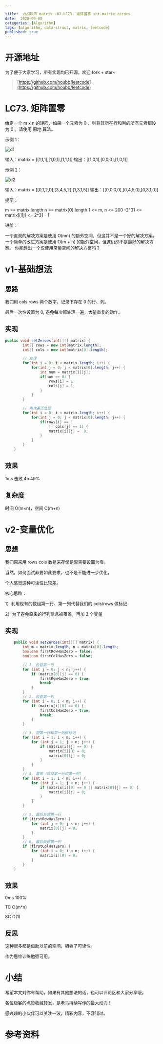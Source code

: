```yaml
---

title:  力扣矩阵 matrix -01-LC73. 矩阵置零 set-matrix-zeroes
date:  2020-06-08
categories: [Algorithm]
tags: [algorithm, data-struct, matrix, leetcode]
published: true
---
```


# 开源地址

为了便于大家学习，所有实现均已开源。欢迎 fork + star~

> [https://github.com/houbb/leetcode](https://github.com/houbb/leetcode)

# LC73. 矩阵置零

给定一个 m x n 的矩阵，如果一个元素为 0 ，则将其所在行和列的所有元素都设为 0 。请使用 原地 算法。

 

示例 1：

![d1](https://assets.leetcode.com/uploads/2020/08/17/mat1.jpg)

输入：matrix = [[1,1,1],[1,0,1],[1,1,1]]
输出：[[1,0,1],[0,0,0],[1,0,1]]

示例 2：

![d2](https://assets.leetcode.com/uploads/2020/08/17/mat2.jpg)

输入：matrix = [[0,1,2,0],[3,4,5,2],[1,3,1,5]]
输出：[[0,0,0,0],[0,4,5,0],[0,3,1,0]]
 

提示：

m == matrix.length
n == matrix[0].length
1 <= m, n <= 200
-2^31 <= matrix[i][j] <= 2^31 - 1
 

进阶：

一个直观的解决方案是使用  O(mn) 的额外空间，但这并不是一个好的解决方案。
一个简单的改进方案是使用 O(m + n) 的额外空间，但这仍然不是最好的解决方案。
你能想出一个仅使用常量空间的解决方案吗？

# v1-基础想法

## 思路

我们用 cols rows 两个数字，记录下存在 0 的行、列。

最后一次性设置为 0, 避免每次都处理一遍，大量重复的动作。

## 实现

```java
public void setZeroes(int[][] matrix) {
        int[] rows = new int[matrix.length];
        int[] cols = new int[matrix[0].length];

        // 处理
        for(int i = 0; i < matrix.length; i++) {
            for(int j = 0; j < matrix[0].length; j++) {
                int num = matrix[i][j];
                if(num == 0) {
                    rows[i] = 1;
                    cols[j] = 1;
                }
            }
        }

        // 再次遍历处理
        for(int i = 0; i < matrix.length; i++) {
            for(int j = 0; j < matrix[0].length; j++) {
                if(rows[i] == 1
                    || cols[j] == 1) {
                    matrix[i][j] =  0;
                }
            }
        }
    }
```

## 效果

1ms 击败 45.49%

## 复杂度

时间 O(m×n)，空间 O(m+n)


# v2-变量优化

## 思想

我们原来用 rows cols 数组来存储是否需要设置为零。

当然，如何面试非要如此要求，也不是不能进一步优化。

个人感觉这种可读性比较差。

核心思路：

1）利用现有的数组第一行、第一列代替我们的 cols/rows 做标记

2）为了避免原来的行列信息被覆盖，再加 2 个变量

## 实现

```java
    public void setZeroes(int[][] matrix) {
        int m = matrix.length, n = matrix[0].length;
        boolean firstRowHasZero = false;
        boolean firstColHasZero = false;

        // 1. 检查第一行
        for (int j = 0; j < n; j++) {
            if (matrix[0][j] == 0) {
                firstRowHasZero = true;
                break;
            }
        }
        // 2. 检查第一列
        for (int i = 0; i < m; i++) {
            if (matrix[i][0] == 0) {
                firstColHasZero = true;
                break;
            }
        }

        // 3. 用第一行和第一列做标记
        for (int i = 1; i < m; i++) {
            for (int j = 1; j < n; j++) {
                if (matrix[i][j] == 0) {
                    matrix[i][0] = 0;
                    matrix[0][j] = 0;
                }
            }
        }
        // 4. 置零（跳过第一行和第一列）
        for (int i = 1; i < m; i++) {
            for (int j = 1; j < n; j++) {
                if (matrix[i][0] == 0 || matrix[0][j] == 0) {
                    matrix[i][j] = 0;
                }
            }
        }

        // 5. 最后处理第一行
        if (firstRowHasZero) {
            for (int j = 0; j < n; j++) {
                matrix[0][j] = 0;
            }
        }
        // 6. 最后处理第一列
        if (firstColHasZero) {
            for (int i = 0; i < m; i++) {
                matrix[i][0] = 0;
            }
        }
    }
```

## 效果 

0ms 100%

TC O(m*n)

SC O(1)

## 反思

这种很多都是借助以前的空间，牺牲了可读性。

作为思维训练勉强可用。

# 小结

希望本文对你有帮助，如果有其他想法的话，也可以评论区和大家分享哦。

各位极客的点赞收藏转发，是老马持续写作的最大动力！

感兴趣的小伙伴可以关注一波，精彩内容，不容错过。

# 参考资料

